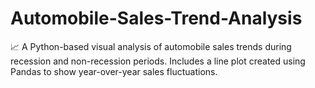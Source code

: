 # Automobile-Sales-Trend-Analysis
📈 A Python-based visual analysis of automobile sales trends during recession and non-recession periods. Includes a line plot created using Pandas to show year-over-year sales fluctuations.
